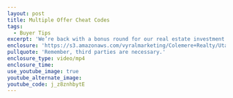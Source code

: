 ```yaml
---
layout: post
title: Multiple Offer Cheat Codes
tags:
  - Buyer Tips
excerpt: 'We’re back with a bonus round for our real estate investment series! Today, we’ll discuss the 1031 exchange.'
enclosure: 'https://s3.amazonaws.com/vyralmarketing/Colemere+Realty/Utah+Real+Estate+Bonus+Video.mp4'
pullquote: 'Remember, third parties are necessary.'
enclosure_type: video/mp4
enclosure_time:
use_youtube_image: true
youtube_alternate_image:
youtube_code: j_z8znhbytE
---
```

